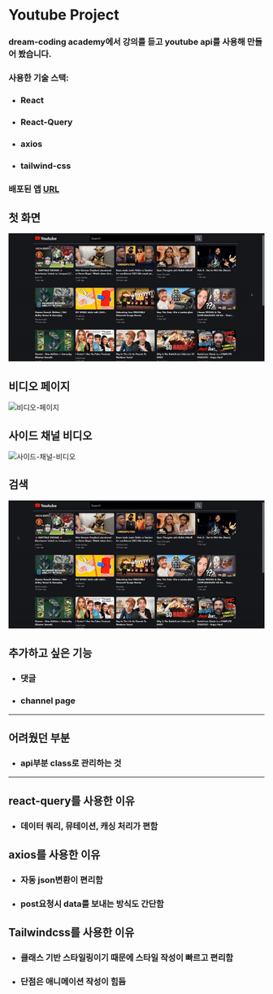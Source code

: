 # Youtube Project

### dream-coding academy에서 강의를 듣고 youtube api를 사용해 만들어 봤습니다.

### 사용한 기술 스택:

- ### React
- ### React-Query
- ### axios
- ### tailwind-css

### 배포된 앱 [URL](https://react-youtube-clone-choi.netlify.app/)

## 첫 화면

![첫화면](./README/메인-페이지.gif)

## 비디오 페이지

![비디오-페이지](./README/비디오-페이지.gif)

## 사이드 채널 비디오

![사이드-채널-비디오](./README/사이드-채널-비디오.gif)

## 검색

![검색](./README/검색.gif)

## 추가하고 싶은 기능

- ### 댓글
- ### channel page

<hr/>

## 어려웠던 부분

- ### api부분 class로 관리하는 것

<hr/>

## react-query를 사용한 이유

- ### 데이터 쿼리, 뮤테이션, 캐싱 처리가 편함

## axios를 사용한 이유

- ### 자동 json변환이 편리함
- ### post요청시 data를 보내는 방식도 간단함

## Tailwindcss를 사용한 이유

- ### 클래스 기반 스타일링이기 때문에 스타일 작성이 빠르고 편리함
- ### 단점은 애니메이션 작성이 힘듬
